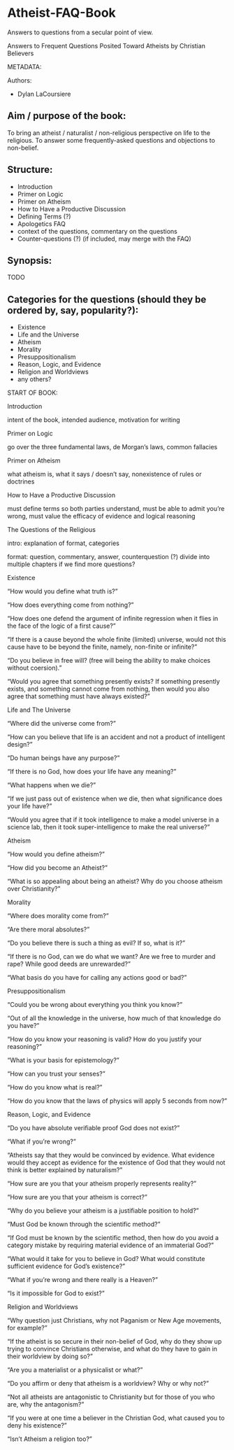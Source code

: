 # Atheist-FAQ-Book
Answers to questions from a secular point of view.

Answers to Frequent Questions Posited Toward Atheists by Christian Believers

METADATA:

Authors: 
 * Dylan LaCoursiere

## Aim / purpose of the book:

To bring an atheist / naturalist / non-religious perspective on life to the religious. To answer some frequently-asked questions and objections to non-belief.

## Structure:
 * Introduction
 * Primer on Logic
 * Primer on Atheism
 * How to Have a Productive Discussion
 * Defining Terms (?)
 * Apologetics FAQ
 * context of the questions, commentary on the questions
 * Counter-questions (?) (if included, may merge with the FAQ)

## Synopsis:

TODO

## Categories for the questions (should they be ordered by, say, popularity?):
 * Existence
 * Life and the Universe
 * Atheism
 * Morality
 * Presuppositionalism
 * Reason, Logic, and Evidence
 * Religion and Worldviews
 * any others? 


START OF BOOK:


Introduction

 intent of the book, intended audience, motivation for writing 

Primer on Logic

 go over the three fundamental laws, de Morgan’s laws, common fallacies 

Primer on Atheism

 what atheism is, what it says / doesn’t say, nonexistence of rules or doctrines 

How to Have a Productive Discussion

must define terms so both parties understand, must be able to admit you’re wrong, must value the efficacy of evidence and logical reasoning 

The Questions of the Religious

intro: explanation of format, categories

format: question, commentary, answer, counterquestion (?) 
divide into multiple chapters if we find more questions?

Existence

“How would you define what truth is?”

“How does everything come from nothing?”

“How does one defend the argument of infinite regression when it flies in the face of the logic of a first cause?”

“If there is a cause beyond the whole finite (limited) universe, would not this cause have to be beyond the finite, namely, non-finite or infinite?”

“Do you believe in free will?  (free will being the ability to make choices without coersion).”

“Would you agree that something presently exists? If something presently exists, and something cannot come from nothing, then would you also agree that something must have always existed?”


Life and The Universe

“Where did the universe come from?”

“How can you believe that life is an accident and not a product of intelligent design?”

“Do human beings have any purpose?”

“If there is no God, how does your life have any meaning?”

“What happens when we die?”

“If we just pass out of existence when we die, then what significance does your life have?”

“Would you agree that if it took intelligence to make a model universe in a science lab, then it took super-intelligence to make the real universe?”


Atheism

“How would you define atheism?”

“How did you become an Atheist?”

“What is so appealing about being an atheist? Why do you choose atheism over Christianity?”


Morality

“Where does morality come from?”

“Are there moral absolutes?”

“Do you believe there is such a thing as evil?  If so, what is it?”

“If there is no God, can we do what we want? Are we free to murder and rape? While good deeds are unrewarded?”

“What basis do you have for calling any actions good or bad?”

Presuppositionalism

“Could you be wrong about everything you think you know?”

“Out of all the knowledge in the universe, how much of that knowledge do you have?”

“How do you know your reasoning is valid? How do you justify your reasoning?”

“What is your basis for epistemology?”

“How can you trust your senses?”

“How do you know what is real?”

“How do you know that the laws of physics will apply 5 seconds from now?”


Reason, Logic, and Evidence

“Do you have absolute verifiable proof God does not exist?”

“What if you’re wrong?”

“Atheists say that they would be convinced by evidence. What evidence would they accept as evidence for the existence of God that they would not think is better explained by naturalism?”

“How sure are you that your atheism properly represents reality?”

“How sure are you that your atheism is correct?”

“Why do you believe your atheism is a justifiable position to hold?”

“Must God be known through the scientific method?”

“If God must be known by the scientific method, then how do you avoid a category mistake by requiring material evidence of an immaterial God?”

“What would it take for you to believe in God? What would constitute sufficient evidence for God’s existence?”

“What if you’re wrong and there really is a Heaven?”

“Is it impossible for God to exist?”


Religion and Worldviews

“Why question just Christians, why not Paganism or New Age movements, for example?”

“If the atheist is so secure in their non-belief of God, why do they show up trying to convince Christians otherwise, and what do they have to gain in their worldview by doing so?”

“Are you a materialist or a physicalist or what?”

“Do you affirm or deny that atheism is a worldview?  Why or why not?”

“Not all atheists are antagonistic to Christianity but for those of you who are, why the antagonism?”

“If you were at one time a believer in the Christian God, what caused you to deny his existence?”

“Isn’t Atheism a religion too?”















